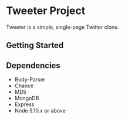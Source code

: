 # Tweeter Project

Tweeter is a simple, single-page Twitter clone.

## Getting Started

## Dependencies

- Body-Parser
- Chance
- MD5
- MongoDB
- Express
- Node 5.10.x or above
